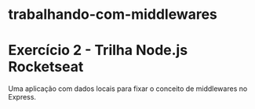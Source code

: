 # trabalhando-com-middlewares
<h1> Exercício 2 - Trilha Node.js Rocketseat </h1>
Uma aplicação com dados locais para fixar o conceito de middlewares no Express.
